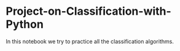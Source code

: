 # Project-on-Classification-with-Python
In this notebook we try to practice all the classification algorithms.
